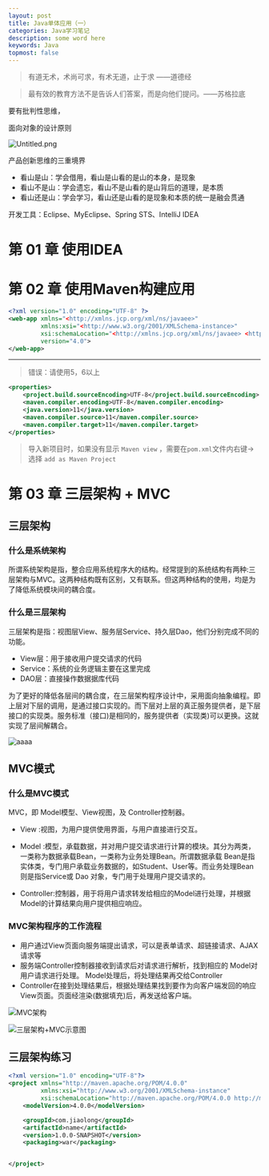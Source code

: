 ```yaml
---
layout: post
title: Java单体应用（一）
categories: Java学习笔记
description: some word here
keywords: Java
topmost: false
---
```



> 有道无术，术尚可求，有术无道，止于求     ——道德经 




> 最有效的教育方法不是告诉人们答案，而是向他们提问。——苏格拉底

 要有批判性思维，

 面向对象的设计原则

![Untitled.png](https://i.loli.net/2021/01/03/Y9uL26zhnHpSy7U.png)

 产品创新思维的三重境界

 - 看山是山：学会借用，看山是山看的是山的本身，是现象
 - 看山不是山：学会遗忘，看山不是山看的是山背后的道理，是本质
 - 看山还是山：学会学习，看山还是山看的是现象和本质的统一是融会贯通

 开发工具：Eclipse、MyEclipse、Spring STS、IntelliJ IDEA

# 第 01 章 使用IDEA



# 第 02 章 使用Maven构建应用

 ```xml
<?xml version="1.0" encoding="UTF-8" ?>
<web-app xmlns="<http://xmlns.jcp.org/xml/ns/javaee>"
          xmlns:xsi="<http://www.w3.org/2001/XMLSchema-instance>"
          xsi:schemaLocation="<http://xmlns.jcp.org/xml/ns/javaee> <http://xmlns.jcp.org/xml/ns/javaee/web-app_4_0.xsd>"
          version="4.0">
 </web-app>
 ```

------



> 错误：请使用5，6以上

 ```xml
<properties>
     <project.build.sourceEncoding>UTF-8</project.build.sourceEncoding>
     <maven.compiler.encoding>UTF-8</maven.compiler.encoding>
     <java.version>11</java.version>
     <maven.compiler.source>11</maven.compiler.source>
     <maven.compiler.target>11</maven.compiler.target>
</properties>
 ```

> 导入新项目时，如果没有显示 `Maven view`   ，需要在`pom.xml`文件内右键->选择 `add as Maven Project`

# 第 03 章 三层架构 + MVC

##  三层架构

### 什么是系统架构

所谓系统架构是指，整合应用系统程序大的结构。经常提到的系统结构有两种:三层架构与MVC。这两种结构既有区别，又有联系。但这两种结构的使用，均是为了降低系统模块间的耦合度。

### 什么是三层架构

三层架构是指：视图层View、服务层Service、持久层Dao，他们分别完成不同的功能。

- View层：用于接收用户提交请求的代码
- Service：系统的业务逻辑主要在这里完成
- DAO层：直接操作数据据库代码

为了更好的降低各层间的耦合度，在三层架构程序设计中，采用面向抽象编程。即上层对下层的调用，是通过接口实现的。而下层对上层的真正服务提供者，是下层接口的实现类。服务标准（接口)是相同的，服务提供者（实现类)可以更换。这就实现了层间解耦合。

![aaaa](https://i.loli.net/2021/01/03/GWJmfdMUCQxtqaL.png)





## MVC模式

### 什么是MVC模式

MVC，即 Model模型、View视图，及 Controller控制器。

- View :视图，为用户提供使用界面，与用户直接进行交互。

- Model :模型，承载数据，并对用户提交请求进行计算的模块。其分为两类，一类称为数据承载Bean，一类称为业务处理Bean。所谓数据承载 Bean是指实体类，专门用户承载业务数据的，如Student、User等。而业务处理Bean则是指Service或 Dao 对象，专门用于处理用户提交请求的。
- Controller:控制器，用于将用户请求转发给相应的Model进行处理，并根据Model的计算结果向用户提供相应响应。

### MVC架构程序的工作流程

- 用户通过View页面向服务端提出请求，可以是表单请求、超链接请求、AJAX请求等
- 服务端Controller控制器接收到请求后对请求进行解析，找到相应的 Model对用户请求进行处理。 Model处理后，将处理结果再交给Controller
- Controller在接到处理结果后，根据处理结果找到要作为向客户端发回的响应View页面。页面经渲染(数据填充)后，再发送给客户端。

![MVC架构](https://i.loli.net/2021/01/03/mlXqnhEVAfTbwIg.png)

![三层架构+MVC示意图](https://i.loli.net/2021/01/03/5qSrfOZ7l28G93R.png)

## 三层架构练习

~~~xml
<?xml version="1.0" encoding="UTF-8"?>
<project xmlns="http://maven.apache.org/POM/4.0.0"
         xmlns:xsi="http://www.w3.org/2001/XMLSchema-instance"
         xsi:schemaLocation="http://maven.apache.org/POM/4.0.0 http://maven.apache.org/xsd/maven-4.0.0.xsd">
    <modelVersion>4.0.0</modelVersion>

    <groupId>com.jiaolong</groupId>
    <artifactId>name</artifactId>
    <version>1.0.0-SNAPSHOT</version>
    <packaging>war</packaging>


</project>
~~~


